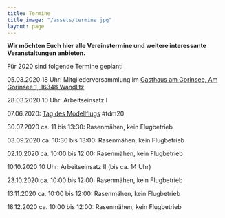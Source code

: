 ```yaml
---
title: Termine
title_image: "/assets/termine.jpg"
layout: page
---
```


**Wir möchten Euch hier alle Vereinstermine und weitere interessante Veranstaltungen anbieten.**

Für 2020 sind folgende Termine geplant:

05.03.2020 18 Uhr: Mitgliederversammlung im
[Gasthaus am Gorinsee, Am Gorinsee 1, 16348 Wandlitz](http://www.gasthaus-am-gorinsee.de)

28.03.2020 10 Uhr: Arbeitseinsatz I

07.06.2020: [Tag des Modellflugs](https://www.tag-des-modellflugs.de) #tdm20

30.07.2020 ca. 11 bis 13:30: Rasenmähen, kein Flugbetrieb

03.09.2020 ca. 10:30 bis 13:00: Rasenmähen, kein Flugbetrieb

02.10.2020 ca. 10:00 bis 12:00: Rasenmähen, kein Flugbetrieb

10.10.2020 10 Uhr: Arbeitseinsatz II (bis ca. 14 Uhr)

23.10.2020 ca. 10:00 bis 12:00: Rasenmähen, kein Flugbetrieb

13.11.2020 ca. 10:00 bis 12:00: Rasenmähen, kein Flugbetrieb

18.12.2020 ca. 10:00 bis 12:00: Rasenmähen, kein Flugbetrieb